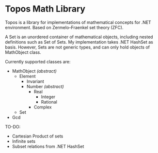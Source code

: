 # Topos Math Library
Topos is a library for implementations of mathematical concepts for .NET environment. Based on Zermelo–Fraenkel set theory (ZFC).

A Set is an unordered container of mathematical objects, including nested definitions such as Set of Sets. 
My implementation takes .NET HashSet<T> as basis. However, Sets are not generic types, and can only hold objects of MathObject class.

Currently supported classes are:

* MathObject *(abstract)*
  * Element
    * Invariant
    * Number *(abstract)*
      * Real
        * Integer
        * Rational
      * Complex
  * Set
* Gcd

TO-DO:

* Cartesian Product of sets
* Infinite sets
* Subset relations from .NET HashSet
